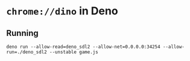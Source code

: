 # `chrome://dino` in Deno

## Running

```shell
deno run --allow-read=deno_sdl2 --allow-net=0.0.0.0:34254 --allow-run=./deno_sdl2 --unstable game.js
```
